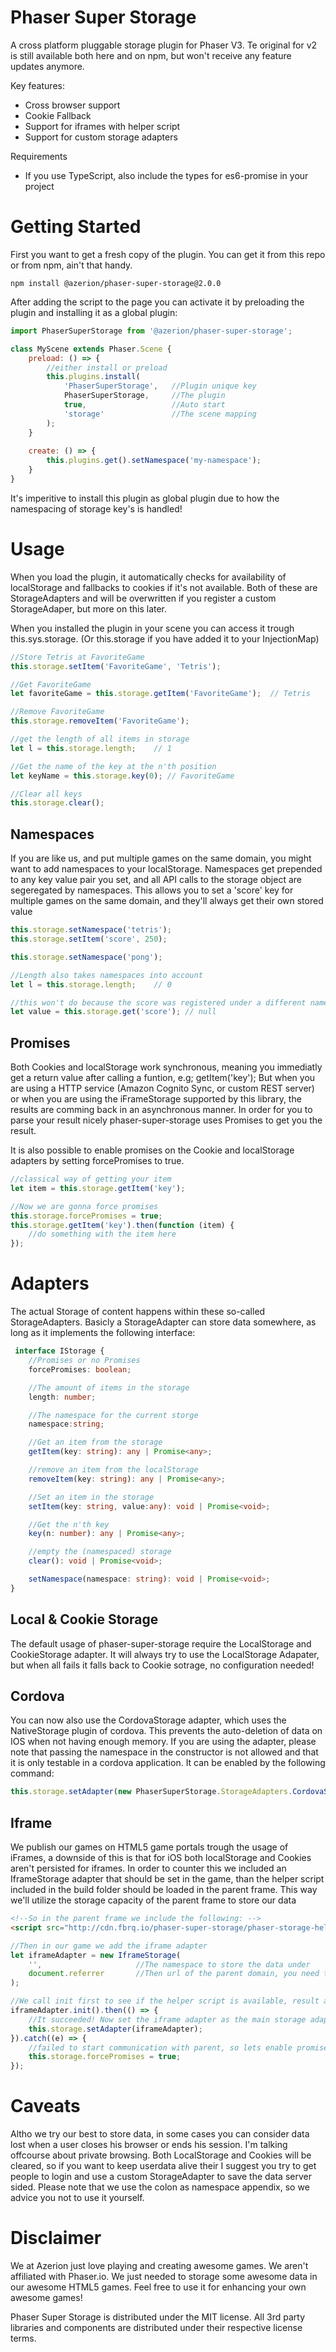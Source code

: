 Phaser Super Storage
====================
A cross platform pluggable storage plugin for Phaser V3.
Te original for v2 is still available both here and on npm, but won't receive any feature updates anymore.

Key features:
 - Cross browser support
 - Cookie Fallback
 - Support for iframes with helper script
 - Support for custom storage adapters
 
Requirements
 - If you use TypeScript, also include the types for es6-promise in your project

Getting Started
===============
First you want to get a fresh copy of the plugin. You can get it from this repo or from npm, ain't that handy.
```
npm install @azerion/phaser-super-storage@2.0.0
```

After adding the script to the page you can activate it by preloading the plugin and installing it as a global plugin:
```javascript
import PhaserSuperStorage from '@azerion/phaser-super-storage';

class MyScene extends Phaser.Scene {
    preload: () => {
        //either install or preload
        this.plugins.install(
            'PhaserSuperStorage',   //Plugin unique key
            PhaserSuperStorage,     //The plugin
            true,                   //Auto start
            'storage'               //The scene mapping
        );
    }
    
    create: () => {
        this.plugins.get().setNamespace('my-namespace');
    }
}

```

It's imperitive to install this plugin as global plugin due to how the namespacing of storage key's is handled!

Usage
=====
When you load the plugin, it automatically checks for availability of localStorage and fallbacks to cookies if it's not available.
Both of these are StorageAdapters and will be overwritten if you register a custom StorageAdaper, but more on this later.

When you installed the plugin in your scene you can access it trough this.sys.storage. (Or this.storage if you have added it to your InjectionMap)

```javascript
//Store Tetris at FavoriteGame
this.storage.setItem('FavoriteGame', 'Tetris');

//Get FavoriteGame
let favoriteGame = this.storage.getItem('FavoriteGame');  // Tetris

//Remove FavoriteGame
this.storage.removeItem('FavoriteGame');

//get the length of all items in storage
let l = this.storage.length;    // 1

//Get the name of the key at the n'th position
let keyName = this.storage.key(0); // FavoriteGame

//Clear all keys
this.storage.clear();
```

Namespaces
----------
If you are like us, and put multiple games on the same domain, you might want to add namespaces to your localStorage. Namespaces get prepended to any key value pair you set, and all API calls to the storage object are segeregated by namespaces.
This allows you to set a 'score' key for multiple games on the same domain, and they'll always get their own stored value

```javascript
this.storage.setNamespace('tetris');
this.storage.setItem('score', 250);

this.storage.setNamespace('pong');

//Length also takes namespaces into account
let l = this.storage.length;    // 0

//this won't do because the score was registered under a different namespace
let value = this.storage.get('score'); // null

```

Promises
--------
Both Cookies and localStorage work synchronous, meaning you immediatly get a return value after calling a funtion, e.g; getItem('key');
But when you are using a HTTP service (Amazon Cognito Sync, or custom REST server) or when you are using the iFrameStorage supported by this library, the results are comming back in an asynchronous manner.
In order for you to parse your result nicely phaser-super-storage uses Promises to get you the result.

It is also possible to enable promises on the Cookie and localStorage adapters by setting forcePromises to true.
```javascript
//classical way of getting your item
let item = this.storage.getItem('key');

//Now we are gonna force promises
this.storage.forcePromises = true;
this.storage.getItem('key').then(function (item) {
    //do something with the item here
});
```

Adapters
========
The actual Storage of content happens within these so-called StorageAdapters. Basicly a StorageAdapter can store data somewhere, as long as it implements the following interface:
```typescript
 interface IStorage {
    //Promises or no Promises
    forcePromises: boolean;

    //The amount of items in the storage
    length: number;

    //The namespace for the current storge
    namespace:string;

    //Get an item from the storage
    getItem(key: string): any | Promise<any>;

    //remove an item from the localStorage
    removeItem(key: string): any | Promise<any>;

    //Set an item in the storage
    setItem(key: string, value:any): void | Promise<void>;

    //Get the n'th key
    key(n: number): any | Promise<any>;

    //empty the (namespaced) storage
    clear(): void | Promise<void>;

    setNamespace(namespace: string): void | Promise<void>;
}
```

Local & Cookie Storage
----------------------
The default usage of phaser-super-storage require the LocalStorage and CookieStorage adapter. It will always try to use the LocalStorage Adapater, but when all fails it falls back to Cookie sotrage, no configuration needed!

Cordova
-------
You can now also use the CordovaStorage adapter, which uses the NativeStorage plugin of cordova. This prevents the auto-deletion of data on IOS when not having enough memory. If you are using the adapter, please note that passing the namespace in the constructor is not allowed and that it is only testable in a cordova application. It can be enabled by the following command:
```javascript
this.storage.setAdapter(new PhaserSuperStorage.StorageAdapters.CordovaStorage());
```


Iframe
------
We publish our games on HTML5 game portals trough the usage of iFrames, a downside of this is that for iOS both localStorage and Cookies aren't persisted for iframes. In order to counter this we included an IframeStorage adapter that should be set in the game, than the helper script included in the build folder should be loaded in the parent frame.
This way we'll utilize the storage capacity of the parent frame to store our data

```html
<!--So in the parent frame we include the following: -->
<script src="http://cdn.fbrq.io/phaser-super-storage/phaser-storage-helper.min.js" type="text/javascript"></script>
```

```javascript
//Then in our game we add the iframe adapter
let iframeAdapter = new IframeStorage(
    '',                     //The namespace to store the data under
    document.referrer       //Then url of the parent domain, you need this for security reasons
);

//We call init first to see if the helper script is available, result as a Promise due to asynchronous communication
iframeAdapter.init().then(() => {
    //It succeeded! Now set the iframe adapter as the main storage adapter
    this.storage.setAdapter(iframeAdapter);
}).catch((e) => {
    //failed to start communication with parent, so lets enable promises on the original storage adapter to keep the API the same
    this.storage.forcePromises = true;
});
```

Caveats
=======
Altho we try our best to store data, in some cases you can consider data lost when a user closes his browser or ends his session. I'm talking offcourse about private browsing. Both LocalStorage and Cookies will be cleared, so if you want to keep userdata alive their I suggest you try to get people to login and use a custom StorageAdapter to save the data server sided. Please note that we use the colon as namespace appendix, so we advice you not to use it yourself.   

Disclaimer
==========
We at Azerion just love playing and creating awesome games. We aren't affiliated with Phaser.io. We just needed to storage some awesome data in our awesome HTML5 games. Feel free to use it for enhancing your own awesome games!

Phaser Super Storage is distributed under the MIT license. All 3rd party libraries and components are distributed under their
respective license terms.